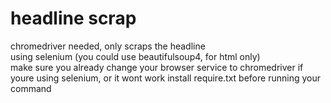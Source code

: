 # headline scrap
chromedriver needed, only scraps the headline
<br>using selenium (you could use beautifulsoup4, for html only)
<br>make sure you already change your browser service to chromedriver if youre using selenium, or it wont work
install require.txt before running your command

